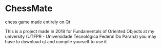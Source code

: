 # ChessMate
 chess game made entirely on Qt

 This is a project made in 2018 for Fundamentals of Oriented Objects at my university (UTFPR - Universidade Tecnológica Federal Do Paraná)
 you may have to download qt and compile yourself to use it